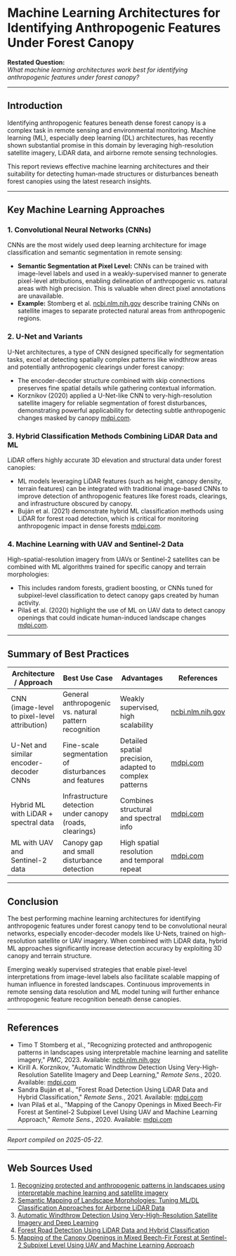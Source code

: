 # Machine Learning Architectures for Identifying Anthropogenic Features Under Forest Canopy

**Restated Question:**  
*What machine learning architectures work best for identifying anthropogenic features under forest canopy?*

---

## Introduction
Identifying anthropogenic features beneath dense forest canopy is a complex task in remote sensing and environmental monitoring. Machine learning (ML), especially deep learning (DL) architectures, has recently shown substantial promise in this domain by leveraging high-resolution satellite imagery, LiDAR data, and airborne remote sensing technologies.

This report reviews effective machine learning architectures and their suitability for detecting human-made structures or disturbances beneath forest canopies using the latest research insights.

---

## Key Machine Learning Approaches

### 1. Convolutional Neural Networks (CNNs)
CNNs are the most widely used deep learning architecture for image classification and semantic segmentation in remote sensing:

- **Semantic Segmentation at Pixel Level:** CNNs can be trained with image-level labels and used in a weakly-supervised manner to generate pixel-level attributions, enabling delineation of anthropogenic vs. natural areas with high precision. This is valuable when direct pixel annotations are unavailable.  
- **Example:** Stomberg et al. [ncbi.nlm.nih.gov](https://www.ncbi.nlm.nih.gov/pmc/articles/PMC10725256/) describe training CNNs on satellite images to separate protected natural areas from anthropogenic regions.

### 2. U-Net and Variants
U-Net architectures, a type of CNN designed specifically for segmentation tasks, excel at detecting spatially complex patterns like windthrow areas and potentially anthropogenic clearings under forest canopy:

- The encoder-decoder structure combined with skip connections preserves fine spatial details while gathering contextual information.  
- Korznikov (2020) applied a U-Net-like CNN to very-high-resolution satellite imagery for reliable segmentation of forest disturbances, demonstrating powerful applicability for detecting subtle anthropogenic changes masked by canopy [mdpi.com](https://www.mdpi.com/2072-4292/12/7/1145).

### 3. Hybrid Classification Methods Combining LiDAR Data and ML
LiDAR offers highly accurate 3D elevation and structural data under forest canopies:

- ML models leveraging LiDAR features (such as height, canopy density, terrain features) can be integrated with traditional image-based CNNs to improve detection of anthropogenic features like forest roads, clearings, and infrastructure obscured by canopy.  
- Buján et al. (2021) demonstrate hybrid ML classification methods using LiDAR for forest road detection, which is critical for monitoring anthropogenic impact in dense forests [mdpi.com](https://www.mdpi.com/2072-4292/13/3/393/pdf).

### 4. Machine Learning with UAV and Sentinel-2 Data
High-spatial-resolution imagery from UAVs or Sentinel-2 satellites can be combined with ML algorithms trained for specific canopy and terrain morphologies:

- This includes random forests, gradient boosting, or CNNs tuned for subpixel-level classification to detect canopy gaps created by human activity.  
- Pilaš et al. (2020) highlight the use of ML on UAV data to detect canopy openings that could indicate human-induced landscape changes [mdpi.com](https://www.mdpi.com/2072-4292/12/23/3925).

---

## Summary of Best Practices

| Architecture / Approach       | Best Use Case                                              | Advantages                                    | References                                    |
|------------------------------|-----------------------------------------------------------|----------------------------------------------|----------------------------------------------|
| CNN (image-level to pixel-level attribution) | General anthropogenic vs. natural pattern recognition     | Weakly supervised, high scalability          | [ncbi.nlm.nih.gov](https://www.ncbi.nlm.nih.gov/pmc/articles/PMC10725256/) |
| U-Net and similar encoder-decoder CNNs | Fine-scale segmentation of disturbances and features      | Detailed spatial precision, adapted to complex patterns | [mdpi.com](https://www.mdpi.com/2072-4292/12/7/1145) |
| Hybrid ML with LiDAR + spectral data  | Infrastructure detection under canopy (roads, clearings)  | Combines structural and spectral info        | [mdpi.com](https://www.mdpi.com/2072-4292/13/3/393/pdf)  |
| ML with UAV and Sentinel-2 data  | Canopy gap and small disturbance detection                  | High spatial resolution and temporal repeat  | [mdpi.com](https://www.mdpi.com/2072-4292/12/23/3925)       |

---

## Conclusion
The best performing machine learning architectures for identifying anthropogenic features under forest canopy tend to be convolutional neural networks, especially encoder-decoder models like U-Nets, trained on high-resolution satellite or UAV imagery. When combined with LiDAR data, hybrid ML approaches significantly increase detection accuracy by exploiting 3D canopy and terrain structure.

Emerging weakly supervised strategies that enable pixel-level interpretations from image-level labels also facilitate scalable mapping of human influence in forested landscapes. Continuous improvements in remote sensing data resolution and ML model tuning will further enhance anthropogenic feature recognition beneath dense canopies.

---

## References

- Timo T Stomberg et al., "Recognizing protected and anthropogenic patterns in landscapes using interpretable machine learning and satellite imagery," *PMC*, 2023. Available: [ncbi.nlm.nih.gov](https://www.ncbi.nlm.nih.gov/pmc/articles/PMC10725256/)  
- Kirill A. Korznikov, "Automatic Windthrow Detection Using Very-High-Resolution Satellite Imagery and Deep Learning," *Remote Sens.*, 2020. Available: [mdpi.com](https://www.mdpi.com/2072-4292/12/7/1145)  
- Sandra Buján et al., "Forest Road Detection Using LiDAR Data and Hybrid Classification," *Remote Sens.*, 2021. Available: [mdpi.com](https://www.mdpi.com/2072-4292/13/3/393/pdf)  
- Ivan Pilaš et al., "Mapping of the Canopy Openings in Mixed Beech-Fir Forest at Sentinel-2 Subpixel Level Using UAV and Machine Learning Approach," *Remote Sens.*, 2020. Available: [mdpi.com](https://www.mdpi.com/2072-4292/12/23/3925)  

---

*Report compiled on 2025-05-22.*

---
## Web Sources Used

1. [Recognizing protected and anthropogenic patterns in landscapes using interpretable machine learning and satellite imagery](https://www.ncbi.nlm.nih.gov/pmc/articles/PMC10725256/)
2. [Semantic Mapping of Landscape Morphologies: Tuning ML/DL Classification Approaches for Airborne LiDAR Data](https://www.mdpi.com/2072-4292/16/19/3572)
3. [Automatic Windthrow Detection Using Very-High-Resolution Satellite Imagery and Deep Learning](https://www.mdpi.com/2072-4292/12/7/1145)
4. [Forest Road Detection Using LiDAR Data and Hybrid Classification](https://www.mdpi.com/2072-4292/13/3/393/pdf)
5. [Mapping of the Canopy Openings in Mixed Beech-Fir Forest at Sentinel-2 Subpixel Level Using UAV and Machine Learning Approach](https://www.mdpi.com/2072-4292/12/23/3925)
